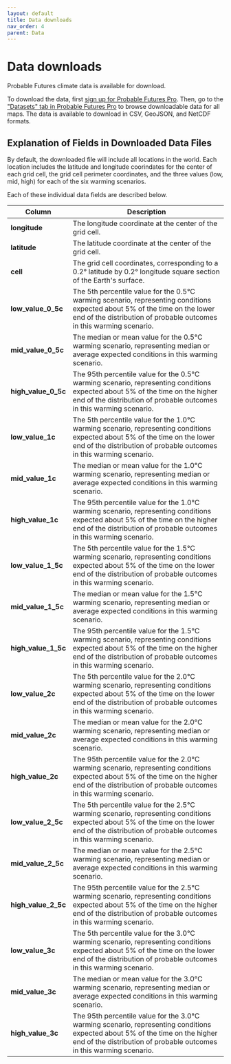 ```yaml
---
layout: default
title: Data downloads
nav_order: 4
parent: Data
---
```

# Data downloads

Probable Futures climate data is available for download. 

To download the data, first [sign up for Probable Futures Pro](https://probablefutures.org/pro). Then, go to the ["Datasets" tab in Probable Futures Pro](https://pro.probablefutures.org/dashboard/climate-data) to browse downloadable data for all maps. The data is available to download in CSV, GeoJSON, and NetCDF formats.

## Explanation of Fields in Downloaded Data Files

By default, the downloaded file will include all locations in the world. Each location includes the latitude and longitude coorindates for the center of each grid cell, the grid cell perimeter coordinates, and the three values (low, mid, high) for each of the six warming scenarios.

Each of these individual data fields are described below.

| Column                   | Description |
|--------------------------|-------------|
| **longitude**           | The longitude coordinate at the center of the grid cell. |
| **latitude**            | The latitude coordinate at the center of the grid cell. |
| **cell**                | The grid cell coordinates, corresponding to a 0.2° latitude by 0.2° longitude square section of the Earth's surface. |
| **low_value_0_5c**      | The 5th percentile value for the 0.5°C warming scenario, representing conditions expected about 5% of the time on the lower end of the distribution of probable outcomes in this warming scenario. |
| **mid_value_0_5c**      | The median or mean value for the 0.5°C warming scenario, representing median or average expected conditions in this warming scenario. |
| **high_value_0_5c**     | The 95th percentile value for the 0.5°C warming scenario, representing conditions expected about 5% of the time on the higher end of the distribution of probable outcomes in this warming scenario. |
| **low_value_1c**        | The 5th percentile value for the 1.0°C warming scenario, representing conditions expected about 5% of the time on the lower end of the distribution of probable outcomes in this warming scenario. |
| **mid_value_1c**        | The median or mean value for the 1.0°C warming scenario, representing median or average expected conditions in this warming scenario. |
| **high_value_1c**       | The 95th percentile value for the 1.0°C warming scenario, representing conditions expected about 5% of the time on the higher end of the distribution of probable outcomes in this warming scenario. |
| **low_value_1_5c**      | The 5th percentile value for the 1.5°C warming scenario, representing conditions expected about 5% of the time on the lower end of the distribution of probable outcomes in this warming scenario. |
| **mid_value_1_5c**      | The median or mean value for the 1.5°C warming scenario, representing median or average expected conditions in this warming scenario. |
| **high_value_1_5c**     | The 95th percentile value for the 1.5°C warming scenario, representing conditions expected about 5% of the time on the higher end of the distribution of probable outcomes in this warming scenario. |
| **low_value_2c**        | The 5th percentile value for the 2.0°C warming scenario, representing conditions expected about 5% of the time on the lower end of the distribution of probable outcomes in this warming scenario. |
| **mid_value_2c**        | The median or mean value for the 2.0°C warming scenario, representing median or average expected conditions in this warming scenario. |
| **high_value_2c**       | The 95th percentile value for the 2.0°C warming scenario, representing conditions expected about 5% of the time on the higher end of the distribution of probable outcomes in this warming scenario. |
| **low_value_2_5c**      | The 5th percentile value for the 2.5°C warming scenario, representing conditions expected about 5% of the time on the lower end of the distribution of probable outcomes in this warming scenario. |
| **mid_value_2_5c**      | The median or mean value for the 2.5°C warming scenario, representing median or average expected conditions in this warming scenario. |
| **high_value_2_5c**     | The 95th percentile value for the 2.5°C warming scenario, representing conditions expected about 5% of the time on the higher end of the distribution of probable outcomes in this warming scenario. |
| **low_value_3c**        | The 5th percentile value for the 3.0°C warming scenario, representing conditions expected about 5% of the time on the lower end of the distribution of probable outcomes in this warming scenario. |
| **mid_value_3c**        | The median or mean value for the 3.0°C warming scenario, representing median or average expected conditions in this warming scenario. |
| **high_value_3c**       | The 95th percentile value for the 3.0°C warming scenario, representing conditions expected about 5% of the time on the higher end of the distribution of probable outcomes in this warming scenario. |

